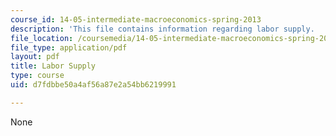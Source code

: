 ```yaml
---
course_id: 14-05-intermediate-macroeconomics-spring-2013
description: 'This file contains information regarding labor supply.  '
file_location: /coursemedia/14-05-intermediate-macroeconomics-spring-2013/d7fdbbe50a4af56a87e2a54bb6219991_MIT14_05S13_LecNot_labsupp.pdf
file_type: application/pdf
layout: pdf
title: Labor Supply
type: course
uid: d7fdbbe50a4af56a87e2a54bb6219991

---
```

None